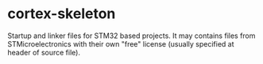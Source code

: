 cortex-skeleton
===============

Startup and linker files for STM32 based projects. It may contains files from
STMicroelectronics with their own "free" license (usually specified at header
of source file).
